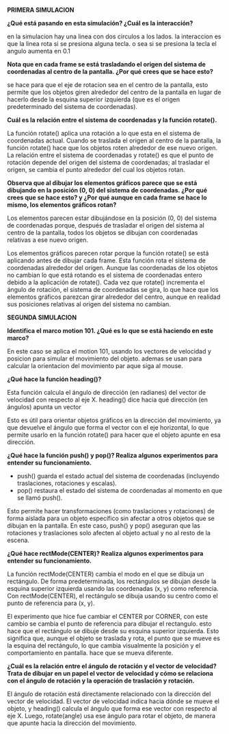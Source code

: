 **PRIMERA SIMULACION**


**¿Qué está pasando en esta simulación? ¿Cuál es la interacción?**

en la simulacion hay una linea con dos circulos a los lados. la interaccion es que la linea rota si se presiona alguna tecla. o sea si se presiona la tecla el angulo aumenta en 0.1

**Nota que en cada frame se está trasladando el origen del sistema de coordenadas al centro de la pantalla. ¿Por qué crees que se hace esto?**

se hace para que el eje de rotacion sea en el centro de la pantalla, esto permite que los objetos giren alrededor del centro de la pantalla en lugar de hacerlo desde la esquina superior izquierda (que es el origen predeterminado del sistema de coordenadas). 

**Cuál es la relación entre el sistema de coordenadas y la función rotate().**

La función rotate() aplica una rotación a lo que esta en el sistema de coordenadas actual. Cuando se traslada el origen al centro de la pantalla, la función rotate() hace que los objetos roten alrededor de ese nuevo origen. La relación entre el sistema de coordenadas y rotate() es que el punto de rotación depende del origen del sistema de coordenadas; al trasladar el origen, se cambia el punto alrededor del cual los objetos rotan.

**Observa que al dibujar los elementos gráficos parece que se está dibujando en la posición (0, 0) del sistema de coordenadas. ¿Por qué crees que se hace esto? y ¿Por qué aunque en cada frame se hace lo mismo, los elementos gráficos rotan?**

Los elementos parecen estar dibujándose en la posición (0, 0) del sistema de coordenadas porque, después de trasladar el origen del sistema al centro de la pantalla, todos los objetos se dibujan con coordenadas relativas a ese nuevo origen. 

Los elementos gráficos parecen rotar porque la función rotate() se está aplicando antes de dibujar cada frame. Esta función rota el sistema de coordenadas alrededor del origen. Aunque las coordenadas de los objetos no cambian lo que está rotando es el sistema de coordenadas entero debido a la aplicación de rotate(). Cada vez que rotate() incrementa el ángulo de rotación, el sistema de coordenadas se gira, lo que hace que los elementos gráficos parezcan girar alrededor del centro, aunque en realidad sus posiciones relativas al origen del sistema no cambian.

**SEGUNDA SIMULACION**

**Identifica el marco motion 101. ¿Qué es lo que se está haciendo en este marco?**

En este caso se aplica el motion 101, usando los vectores de velocidad y posicion para simular el movimiento del objeto. ademas se usan para calcular la orientacion del movimiento par aque siga al mouse.

**¿Qué hace la función heading()?**

Esta función calcula el ángulo de dirección (en radianes) del vector de velocidad con respecto al eje X. heading() dice hacia qué dirección (en ángulos) apunta un vector

Esto es útil para orientar objetos gráficos en la dirección del movimiento, ya que devuelve el ángulo que forma el vector con el eje horizontal, lo que permite usarlo en la función rotate() para hacer que el objeto apunte en esa dirección.

**¿Qué hace la función push() y pop()? Realiza algunos experimentos para entender su funcionamiento.**

- push() guarda el estado actual del sistema de coordenadas (incluyendo traslaciones, rotaciones y escalas).
- pop() restaura el estado del sistema de coordenadas al momento en que se llamó push().

Esto permite hacer transformaciones (como traslaciones y rotaciones) de forma aislada para un objeto específico sin afectar a otros objetos que se dibujan en la pantalla. En este caso, push() y pop() aseguran que las rotaciones y traslaciones solo afecten al objeto actual y no al resto de la escena.

**¿Qué hace rectMode(CENTER)? Realiza algunos experimentos para entender su funcionamiento.**

La función rectMode(CENTER) cambia el modo en el que se dibuja un rectángulo. De forma predeterminada, los rectángulos se dibujan desde la esquina superior izquierda usando las coordenadas (x, y) como referencia. Con rectMode(CENTER), el rectángulo se dibuja usando su centro como el punto de referencia para (x, y).

El experimento que hice fue cambiar el CENTER por CORNER, con este cambio se cambia el punto de referencia para dibujar el rectangulo. esto hace que el rectángulo se dibuje desde su esquina superior izquierda. Esto significa que, aunque el objeto se traslada y rota, el punto que se mueve es la esquina del rectángulo, lo que cambia visualmente la posición y el comportamiento en pantalla. hace que se mueva diferente.

**¿Cuál es la relación entre el ángulo de rotación y el vector de velocidad? Trata de dibujar en un papel el vector de velocidad y cómo se relaciona con el ángulo de rotación y la operación de traslación y rotación.**

El ángulo de rotación está directamente relacionado con la dirección del vector de velocidad. El vector de velocidad indica hacia dónde se mueve el objeto, y heading() calcula el ángulo que forma ese vector con respecto al eje X. Luego, rotate(angle) usa ese ángulo para rotar el objeto, de manera que apunte hacia la dirección del movimiento.
